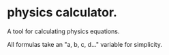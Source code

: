 # physics calculator.
A tool for calculating physics equations.

All formulas take an "a, b, c, d..." variable for simplicity.
